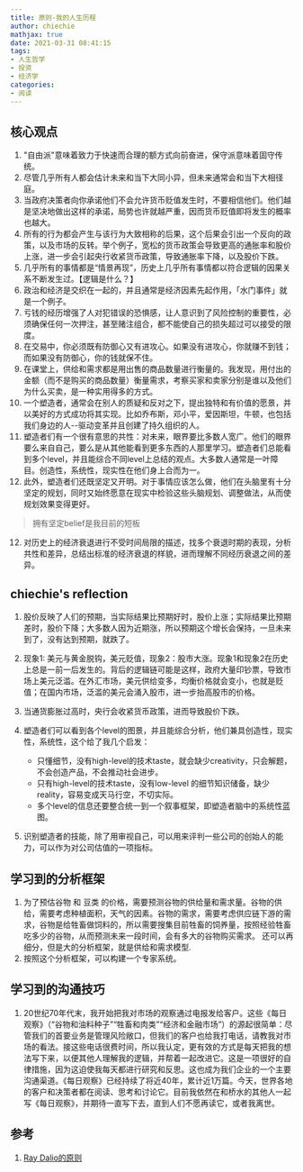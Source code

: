```yaml
---
title: 原则-我的人生历程
author: chiechie
mathjax: true
date: 2021-03-31 08:41:15
tags:
- 人生哲学
- 投资
- 经济学
categories:
- 阅读
---
```




## 核心观点
1. "自由派"意味着致力于快速而合理的额方式向前奋进，保守派意味着固守传统。
2. 尽管几乎所有人都会估计未来和当下大同小异，但未来通常会和当下大相径庭。
3. 当政府决策者向你承诺他们不会允许货币贬值发生时，不要相信他们。他们越是坚决地做出这样的承诺，局势也许就越严重，因而货币贬值即将发生的概率也越大。
4. 所有的行为都会产生与该行为大致相称的后果，这个后果会引出一个反向的政策，以及市场的反转。举个例子，宽松的货币政策会导致更高的通胀率和股价上涨，进一步会引起央行收紧货币政策，导致通胀率下降，以及股价下跌。
5. 几乎所有的事情都是“情景再现”，历史上几乎所有事情都以符合逻辑的因果关系不断发生过。【逻辑是什么？】
6. 政治和经济是交织在一起的，并且通常是经济因素先起作用，「水门事件」就是一个例子。
7. 亏钱的经历增强了人对犯错误的恐惧感，让人意识到了风险控制的重要性，必须确保任何一次押注，甚至赌注组合，都不能使自己的损失超过可以接受的限度。
8. 在交易中，你必须既有防御心又有进攻心。如果没有进攻心，你就赚不到钱；而如果没有防御心，你的钱就保不住。
8. 在课堂上，供给和需求都是用出售的商品数量进行衡量的。我发现，用付出的金额（而不是购买的商品数量）衡量需求，考察买家和卖家分别是谁以及他们为什么买卖，是一种实用得多的方式。
9. 一个塑造者，通常会在别人的质疑和反对之下，提出独特和有价值的愿景，并以美好的方式成功将其实现。比如乔布斯，邓小平，爱因斯坦，牛顿，也包括我们身边的人--驱动变革并且创建了持久组织的人。
10. 塑造者们有一个很有意思的共性：对未来，眼界要比多数人宽广。他们的眼界要么来自自己，要么是从其他能看到更多东西的人那里学习。塑造者们总能看到多个level，并且能综合不同level上总结的观点。大多数人通常是一叶障目。创造性，系统性，现实性在他们身上合而为一。
11. 此外，塑造者们还既坚定又开明。对于事情应该怎么做，他们在头脑里有十分坚定的规划，同时又始终愿意在现实中检验这些头脑规划、调整做法，从而使规划效果变得更好。 
   > 拥有坚定belief是我目前的短板
12. 对历史上的经济衰退进行不受时间局限的描述，找多个衰退时期的表现，分析共性和差异，总结出标准的经济衰退的样貌，进而理解不同经历衰退之间的差异。



## chiechie's reflection

1. 股价反映了人们的预期，当实际结果比预期好时，股价上涨；实际结果比预期差时，股价下降；大多数人因为近期涨，所以预期这个增长会保持，一旦未来到了，没有达到预期，就跌了。 
2. 现象1:  美元与黄金脱钩，美元贬值，现象2：股市大涨。现象1和现象2在历史上总是一前一后发生的。背后的逻辑链可能是这样，政府大量印钞票，导致市场上美元泛滥。在外汇市场，美元供给变多，均衡价格就会变小，也就是贬值；在国内市场，泛滥的美元会涌入股市，进一步抬高股市的价格。
3. 当通货膨胀过高时，央行会收紧货币政策，进而导致股价下跌。
4. 塑造者们可以看到各个level的图景，并且能综合分析，他们兼具创造性，现实性，系统性，这个给了我几个启发：

    - 只懂细节，没有high-level的技术taste，就会缺少creativity，只会解题，不会创造产品，不会推动社会进步。
    - 只有high-level的技术taste，没有low-level 的细节知识储备，缺少reality，容易变成天马行空，不切实际。
    - 多个level的信息还要整合统一到一个叙事框架，即塑造者脑中的系统性蓝图。

5. 识别塑造者的技能，除了用审视自己，可以用来评判一些公司的创始人的能力，可以作为对公司估值的一项指标。

## 学习到的分析框架
1. 为了预估谷物 和 豆类 的价格，需要预测谷物的供给量和需求量。谷物的供给，需要考虑种植面积，天气的因素。谷物的需求，需要考虑供应链下游的需求，谷物是给牲畜做饲料的，所以需要搜集目前牲畜的饲养量，按照经验牲畜吃多少的谷物，从而预测未来一段时间，会有多大的谷物购买需求。
还可以再细分，但是大的分析框架，就是供给和需求模型.
2. 按照这个分析框架，可以构建一个专家系统。


## 学习到的沟通技巧

1. 20世纪70年代末，我开始把我对市场的观察通过电报发给客户。这些《每日观察》（“谷物和油料种子”“牲畜和肉类”“经济和金融市场”）的源起很简单：尽管我们的首要业务是管理风险敞口，但我们的客户也给我打电话，请教我对市场的看法。接这些电话很费时间，所以我认定，更有效的方式是每天把我的想法写下来，以便其他人理解我的逻辑，并帮着一起改进它。这是一项很好的自律措施，因为这迫使我每天都进行研究和反思。这也成为我们企业的一个主要沟通渠道。《每日观察》已经持续了将近40年，累计近1万篇。今天，世界各地的客户和决策者都在阅读、思考和讨论它。目前我依然在和桥水的其他人一起写《每日观察》，并期待一直写下去，直到人们不愿再读它，或者我离世。


## 参考
1. [Ray Dalio的原则](https://weread.qq.com/web/reader/848324405e0fe08483ab6a4kc7432af0210c74d97b01b1c)